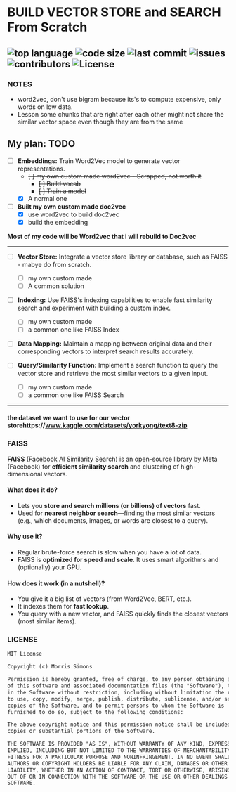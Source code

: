 # BUILD VECTOR STORE and  SEARCH From Scratch
![top language](https://img.shields.io/github/languages/top/gpt-null/template)
![code size](https://img.shields.io/github/languages/code-size/gpt-null/template)
![last commit](https://img.shields.io/github/last-commit/gpt-null/template)
![issues](https://img.shields.io/github/issues/gpt-null/template)
![contributors](https://img.shields.io/github/contributors/gpt-null/template)
![License](https://img.shields.io/github/license/gpt-null/template)
---

### NOTES
- word2vec, don't use bigram because its's to compute expensive, only words on low data.
- Lesson some chunks that are right after each other might not share the similar vector space even though they are from the same

## My plan: TODO
- [ ] **Embeddings:** Train Word2Vec model to generate vector representations.
    - ~~[ ] my own custom made word2vec - Scrapped, not worth it~~
        - ~~[ ] Build vocab~~
        - ~~[ ] Train a model~~
    - [x] A normal one

- [ ] **Built my own custom made doc2vec**
    - [x] use word2vec to build doc2vec
    - [x] build the embedding

**Most of my code will be Word2vec that i will rebuild to Doc2vec**

--- 

- [ ] **Vector Store:** Integrate a vector store library or database, such as FAISS - mabye do from scratch.
    - [ ] my own custom made
    - [ ] A common solution

- [ ] **Indexing:** Use FAISS's indexing capabilities to enable fast similarity search and experiment with building a custom index.
    - [ ] my own custom made
    - [ ] a common one like FAISS Index

- [ ] **Data Mapping:** Maintain a mapping between original data and their corresponding vectors to interpret search results accurately.

- [ ] **Query/Similarity Function:** Implement a search function to query the vector store and retrieve the most similar vectors to a given input.
    - [ ] my own custom made
    - [ ] a common one like FAISS Search
---

#### the dataset we want to use for our vector storehttps://www.kaggle.com/datasets/yorkyong/text8-zip

### FAISS

**FAISS** (Facebook AI Similarity Search) is an open-source library by Meta (Facebook) for **efficient similarity search** and clustering of high-dimensional vectors.

#### What does it do?

* Lets you **store and search millions (or billions) of vectors** fast.
* Used for **nearest neighbor search**—finding the most similar vectors (e.g., which documents, images, or words are closest to a query).

#### Why use it?

* Regular brute-force search is slow when you have a lot of data.
* FAISS is **optimized for speed and scale**. It uses smart algorithms and (optionally) your GPU.

#### How does it work (in a nutshell)?

* You give it a big list of vectors (from Word2Vec, BERT, etc.).
* It indexes them for **fast lookup**.
* You query with a new vector, and FAISS quickly finds the closest vectors (most similar items).




### LICENSE

```markdown
MIT License

Copyright (c) Morris Simons

Permission is hereby granted, free of charge, to any person obtaining a copy
of this software and associated documentation files (the "Software"), to deal
in the Software without restriction, including without limitation the rights
to use, copy, modify, merge, publish, distribute, sublicense, and/or sell
copies of the Software, and to permit persons to whom the Software is
furnished to do so, subject to the following conditions:

The above copyright notice and this permission notice shall be included in all
copies or substantial portions of the Software.

THE SOFTWARE IS PROVIDED "AS IS", WITHOUT WARRANTY OF ANY KIND, EXPRESS OR
IMPLIED, INCLUDING BUT NOT LIMITED TO THE WARRANTIES OF MERCHANTABILITY,
FITNESS FOR A PARTICULAR PURPOSE AND NONINFRINGEMENT. IN NO EVENT SHALL THE
AUTHORS OR COPYRIGHT HOLDERS BE LIABLE FOR ANY CLAIM, DAMAGES OR OTHER
LIABILITY, WHETHER IN AN ACTION OF CONTRACT, TORT OR OTHERWISE, ARISING FROM,
OUT OF OR IN CONNECTION WITH THE SOFTWARE OR THE USE OR OTHER DEALINGS IN THE
SOFTWARE.
```
